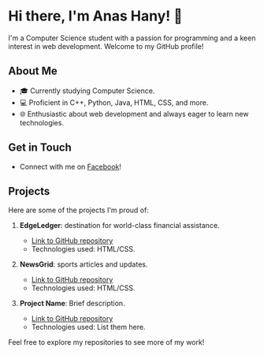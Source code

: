 # Hi there, I'm Anas Hany! 👋

I'm a Computer Science student with a passion for programming and a keen interest in web development. Welcome to my GitHub profile!

## About Me

- 🎓 Currently studying Computer Science.
- 💻 Proficient in C++, Python, Java, HTML, CSS, and more.
- 🌐 Enthusiastic about web development and always eager to learn new technologies.

## Get in Touch

- Connect with me on [Facebook](https://www.facebook.com/anashany219/)!

## Projects

Here are some of the projects I'm proud of:

1. **EdgeLedger**: destination for world-class financial assistance.
   - [Link to GitHub repository](https://github.com/AnasHany2193/Edge-Ledger-website)
   - Technologies used: HTML/CSS.

2. **NewsGrid**: sports articles and updates.
   - [Link to GitHub repository](https://github.com/AnasHany2193/NewsGrid-website)
   - Technologies used: HTML/CSS.

3. **Project Name**: Brief description.
   - [Link to GitHub repository](#)
   - Technologies used: List them here.

Feel free to explore my repositories to see more of my work!

